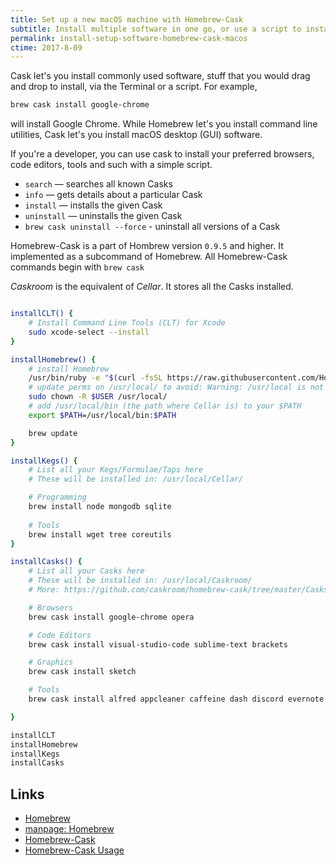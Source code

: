 ```yaml
---
title: Set up a new macOS machine with Homebrew-Cask
subtitle: Install multiple software in one go, or use a script to install everything in one go
permalink: install-setup-software-homebrew-cask-macos
ctime: 2017-8-09
---
```


Cask let's you install commonly used software, stuff that you would drag and drop to install, via the Terminal or a script. For example,

```bash
brew cask install google-chrome
```

will install Google Chrome. While Homebrew let's you install command line utilities, Cask let's you install macOS desktop (GUI) software.

If you're a developer, you can use cask to install your preferred browsers, code editors, tools and such with a simple script.

- `search` — searches all known Casks
- `info` — gets details about a particular Cask
- `install` — installs the given Cask
- `uninstall` — uninstalls the given Cask
- `brew cask uninstall --force` - uninstall all versions of a Cask

Homebrew-Cask is a part of Hombrew version `0.9.5` and higher. It implemented as a subcommand of Homebrew. All Homebrew-Cask commands begin with `brew cask`

_Caskroom_ is the equivalent of _Cellar_. It stores all the Casks installed. 


```bash

installCLT() {
	# Install Command Line Tools (CLT) for Xcode
	sudo xcode-select --install
}

installHomebrew() {
	# install Homebrew
	/usr/bin/ruby -e "$(curl -fsSL https://raw.githubusercontent.com/Homebrew/install/master/install)"
	# update perms on /usr/local/ to avoid: Warning: /usr/local is not writable, sudo is needed
	sudo chown -R $USER /usr/local/
	# add /usr/local/bin (the path where Cellar is) to your $PATH
	export $PATH=/usr/local/bin:$PATH

	brew update
}

installKegs() {
	# List all your Kegs/Formulae/Taps here
	# These will be installed in: /usr/local/Cellar/

	# Programming
	brew install node mongodb sqlite
	
	# Tools
	brew install wget tree coreutils
}

installCasks() {
	# List all your Casks here
	# These will be installed in: /usr/local/Caskroom/
	# More: https://github.com/caskroom/homebrew-cask/tree/master/Casks

	# Browsers
	brew cask install google-chrome opera

	# Code Editors
	brew cask install visual-studio-code sublime-text brackets

	# Graphics
	brew cask install sketch

	# Tools
	brew cask install alfred appcleaner caffeine dash discord evernote filezilla gitkraken gitter iterm2 postman shuttle skype teamviewer the-unarchiver vlc webtorrent

}

installCLT
installHomebrew
installKegs
installCasks
```

Links
---

- [Homebrew](https://brew.sh/)
- [manpage: Homebrew](https://docs.brew.sh/Manpage.html)
- [Homebrew-Cask](https://caskroom.github.io/)
- [Homebrew-Cask Usage](https://github.com/caskroom/homebrew-cask/blob/master/USAGE.md)
